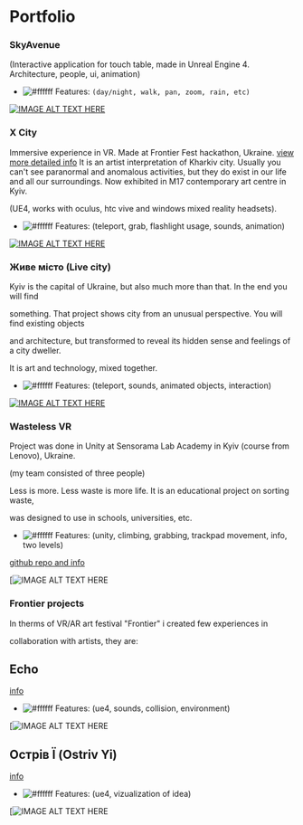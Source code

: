# Portfolio

### SkyAvenue
(Interactive application for touch table, made in Unreal Engine 4. Architecture, people, ui, animation)

- ![#ffffff](https://placehold.it/15/f03c15/000000?text=+) Features: `(day/night, walk, pan, zoom, rain, etc)`

[![IMAGE ALT TEXT HERE](https://img.youtube.com/vi/WoNcib2gGJE/0.jpg)](https://www.youtube.com/watch?v=WoNcib2gGJE)

### X City
Immersive experience in VR. Made at Frontier Fest hackathon, Ukraine.
[view more detailed info](https://www.frontierfest.com.ua/misto-x/ "X city")
It is an artist interpretation of Kharkiv city. Usually you can't see paranormal
and anomalous activities, but they do exist in our life and all our surroundings.
Now exhibited in M17 contemporary art centre in Kyiv.

(UE4, works with oculus, htc vive and windows mixed reality headsets).

- ![#ffffff](https://placehold.it/15/f03c15/000000?text=+) Features: (teleport, grab, flashlight usage, sounds, animation)

[![IMAGE ALT TEXT HERE](https://img.youtube.com/vi/dwxfbSobQZc/0.jpg)](https://www.youtube.com/watch?v=dwxfbSobQZc&t=188s)

### Живе місто (Live city)

Kyiv is the capital of Ukraine, but also much more than that. In the end you will find

something. That project shows	city from an unusual perspective. You will find existing objects

and architecture, but transformed to reveal its hidden sense and feelings of a city dweller.

It is art and technology, mixed together.

- ![#ffffff](https://placehold.it/15/f03c15/000000?text=+) Features: (teleport, sounds, animated objects, interaction)

[![IMAGE ALT TEXT HERE](https://img.youtube.com/vi/BxhUh1te83g/0.jpg)](https://youtu.be/BxhUh1te83g)

### Wasteless VR

Project was done in Unity at Sensorama Lab Academy in Kyiv (course from Lenovo), Ukraine.

(my team consisted of three people)

Less is more. Less waste is more life. It is an educational project on sorting waste,

was designed to use in schools, universities, etc.

- ![#ffffff](https://placehold.it/15/f03c15/000000?text=+) Features: (unity, climbing, grabbing, trackpad movement, info, two levels)

[github repo and info](https://github.com/DA-NDI/WasteLessVR "Wasteless")

[![IMAGE ALT TEXT HERE](https://github.com/DA-NDI/WasteLessVR/raw/master/screenshots/2.jpeg)

### Frontier projects

In therms of VR/AR art festival "Frontier" i created few experiences in

collaboration with artists, they are:

## Echo

[info](https://www.frontierfest.com.ua/zvuk/ "Echo")

- ![#ffffff](https://placehold.it/15/f03c15/000000?text=+) Features: (ue4, sounds, collision, environment)

[![IMAGE ALT TEXT HERE](http://googledrive.com/host/1EKiPN_bDPOV_GzCr7WXVXgID1zyZT0Ls/echogramma.jpg)

## Острів Ї (Ostriv Yi)

[info](http://m17.kiev.ua/newmonuments#!/tproduct/130916224-1497456130776 "Ostriv Yi")

- ![#ffffff](https://placehold.it/15/f03c15/000000?text=+) Features: (ue4, vizualization of idea)

[![IMAGE ALT TEXT HERE](https://static.tildacdn.com/tild3236-6633-4337-b931-363035643538/_Frontier_New_monume.jpg)
